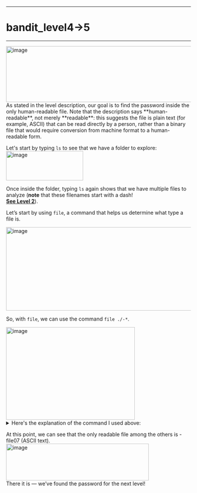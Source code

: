 ***
# bandit_level4->5
***
<img width="1057" height="152" alt="image" src="https://github.com/user-attachments/assets/5ea35b8d-538a-4d56-828c-25b95ecf3489" />  
As stated in the level description, our goal is to find the password inside the only human-readable file. Note that the description says **human-readable**, not merely **readable**: this suggests the file is plain text (for example, ASCII) that can be read directly by a person, rather than a binary file that would require conversion from machine format to a human-readable form.  

Let's start by typing `ls` to see that we have a folder to explore:  
<img width="210" height="80" alt="image" src="https://github.com/user-attachments/assets/355fba74-61f7-44e3-98f4-3486cf171569" />  

Once inside the folder, typing `ls` again shows that we have multiple files to analyze (**note** that these filenames start with a dash!  
[**See Level 2**](https://github.com/Nanospaziale/OTW-WriteUps/blob/main/bandit/level02.md)).  

Let’s start by using `file`, a command that helps us determine what type a file is.

<img width="1021" height="227" alt="image" src="https://github.com/user-attachments/assets/b9ff68cd-469d-4668-88f3-165095c86982" />  

So, with `file`, we can use the command `file ./-*`.  

<img width="351" height="252" alt="image" src="https://github.com/user-attachments/assets/f6459747-f6a0-48c4-a93a-9a808c2085b9" />  
<details>
  <summary>Here's the explanation of the command I used above:  </summary>
  
  - `file` - Simply the command
  - `./` - This is one of the method that we can use to open dashed file (Used also in level 2)
  - `-*` -  Explicitly tells `file` to open all files whose names start with a dash `-`, regardless of what comes after.
  >In simple terms, the `*` symbol is a wildcard used in the shell to represent “anything.”
  >That means it can stand for any number of characters in a filename or path. For example, `file*` matches `file1`, `file2`, or `fileX`.
  >So when we write `-*`, we’re telling the command to include all files whose names begin with a dash, no matter what follows.
</details>

At this point, we can see that the only readable file among the others is -file07 (ASCII text).  
<img width="389" height="100" alt="image" src="https://github.com/user-attachments/assets/b2102572-f610-496c-aad9-156fc50d052a" />  
There it is — we’ve found the password for the next level!



